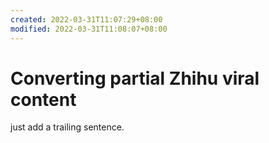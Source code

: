 ```yaml
---
created: 2022-03-31T11:07:29+08:00
modified: 2022-03-31T11:08:07+08:00
---
```


# Converting partial Zhihu viral content

just add a trailing sentence.
